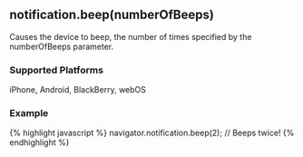 notification.beep(numberOfBeeps)
------------------
Causes the device to beep, the number of times specified by the numberOfBeeps parameter.

### Supported Platforms ###
iPhone, Android, BlackBerry, webOS

### Example ###
{% highlight javascript %}
	navigator.notification.beep(2);
	// Beeps twice!
{% endhighlight %}